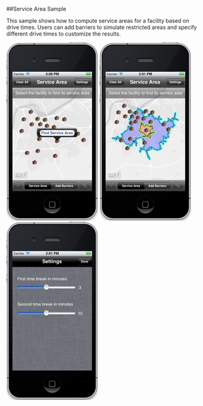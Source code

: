 ##Service Area Sample 


This sample shows how to compute service areas for a facility based on drive times. Users can add barriers to simulate restricted areas and specify different drive times to customize the results.


![](image.png)
![](image2.png)
![](image3.png)




